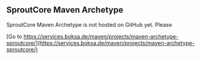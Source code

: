 ## SproutCore Maven Archetype

SproutCore Maven Archetype is not hosted on GitHub yet. Please

[Go to https://services.boksa.de/maven/projects/maven-archetype-sproutcore/](https://services.boksa.de/maven/projects/maven-archetype-sproutcore/)